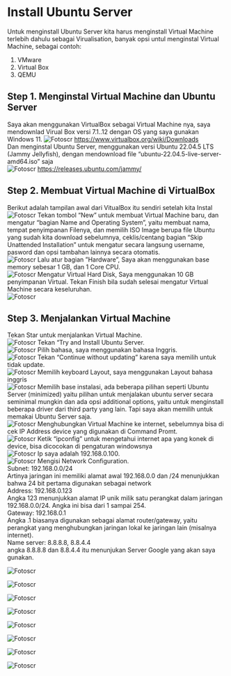 # Install Ubuntu Server  
Untuk menginstall Ubuntu Server kita harus menginstall Virtual Machine terlebih dahulu sebagai Virualisation, banyak opsi untul menginstal Virtual Machine, sebagai contoh:  
1.	VMware
2.	Virtual Box
3.	QEMU

## Step 1. Menginstal Virtual Machine dan Ubuntu Server  
Saya akan menggunakan VirtualBox sebagai Virtual Machine nya, saya mendownlad Virual Box versi 7.1..12 dengan OS yang saya gunakan Windows 11.
![Fotoscr](scr/Foto-0-0.jpg)
https://www.virtualbox.org/wiki/Downloads  
Dan menginstal Ubuntu Server, menggunakan versi Ubuntu 22.04.5 LTS (Jammy Jellyfish), dengan mendownload file “ubuntu-22.04.5-live-server-amd64.iso” saja  
![Fotoscr](scr/Foto-0-1.jpg)
https://releases.ubuntu.com/jammy/  
## Step 2. Membuat Virtual Machine di VirtualBox  
Berikut adalah tampilan awal dari VitualBox itu sendiri setelah kita Instal  
![Fotoscr](scr/Foto-1-0.png)
Tekan tombol “New” untuk membuat Virtual Machine baru, dan mengatur “bagian Name and Operating System”, yaitu membuat nama, tempat penyimpanan Filenya, dan memilih ISO Image berupa file Ubuntu yang sudah kita download sebelumnya, ceklis/centang bagian “Skip Unattended Installation” untuk mengatur secara langsung username, pasword dan opsi tambahan lainnya secara otomatis.   
![Fotoscr](scr/Foto-1-1.png)
Lalu atur bagian ”Hardware”, Saya akan menggunakan base memory sebesar 1 GB, dan 1 Core CPU.  
![Fotoscr](scr/Foto-1-2.png)
Mengatur Virtual Hard Disk, Saya menggunakan 10 GB penyimpanan Virtual.
Tekan Finish bila sudah selesai mengatur Virtual Machine secara keseluruhan.  
![Fotoscr](scr/Foto-1-3.png)
## Step 3. Menjalankan Virtual Machine  
Tekan Star untuk menjalankan Virtual Machine.  
![Fotoscr](scr/Foto-1-4.png)
Tekan “Try and Install Ubuntu Server.  
![Fotoscr](scr/Foto-2-0.png)
Pilih bahasa, saya menggunakan bahasa Inggris.  
![Fotoscr](scr/Foto-2-1.png)
Tekan “Continue without updating” karena saya memilih untuk tidak update.  
![Fotoscr](scr/Foto-2-2.png)
Memilih keyboard Layout, saya menggunakan Layout bahasa inggris  
![Fotoscr](scr/Foto-2-3.png)
Memilih base instalasi, ada beberapa pilihan seperti Ubuntu Server (minimized) yaitu pilihan untuk menjalakan ubuntu server secara seminimal mungkin dan ada opsi additional options, yaitu untuk menginstall beberapa driver dari third party yang lain. Tapi saya akan memilih untuk memakai Ubuntu Server saja.  
![Fotoscr](scr/Foto-2-4.png)
Menghubungkan Virtual Machine ke internet, sebelumnya bisa di cek IP Address device yang digunakan di Command Promt.  
![Fotoscr](scr/Foto-2-5.png)
Ketik “ipconfig” untuk mengetahui internet apa yang konek di device, bisa dicocokan di pengaturan windowsnya  
![Fotoscr](scr/Foto-4-0.png)
Ip saya adalah 192.168.0.100.  
![Fotoscr](scr/Foto-4-1.png)
Mengisi Network Configuration.  
Subnet: 192.168.0.0/24  
Artinya jaringan ini memiliki alamat awal 192.168.0.0 dan /24 menunjukkan bahwa 24 bit pertama digunakan sebagai network  
Address: 192.168.0.123  
Angka 123 menunjukkan alamat IP unik milik satu perangkat dalam jaringan 192.168.0.0/24. Angka ini bisa dari 1 sampai 254.  
Gateway: 192.168.0.1  
Angka .1 biasanya digunakan sebagai alamat router/gateway, yaitu perangkat yang menghubungkan jaringan lokal ke jaringan lain (misalnya internet).  
Name server: 8.8.8.8, 8.8.4.4  
angka 8.8.8.8 dan 8.8.4.4 itu menunjukan Server Google yang akan saya gunakan.  
 
![Fotoscr](scr/Foto-4-2.png)

![Fotoscr](scr/Foto-4-3.png)

![Fotoscr](scr/Foto-4-4.png)

![Fotoscr](scr/Foto-4-5.png)

![Fotoscr](scr/Foto-4-6.png)

![Fotoscr](scr/Foto-4-7.png)

![Fotoscr](scr/Foto-4-8.png)

![Fotoscr](scr/Foto-4-9.png)

